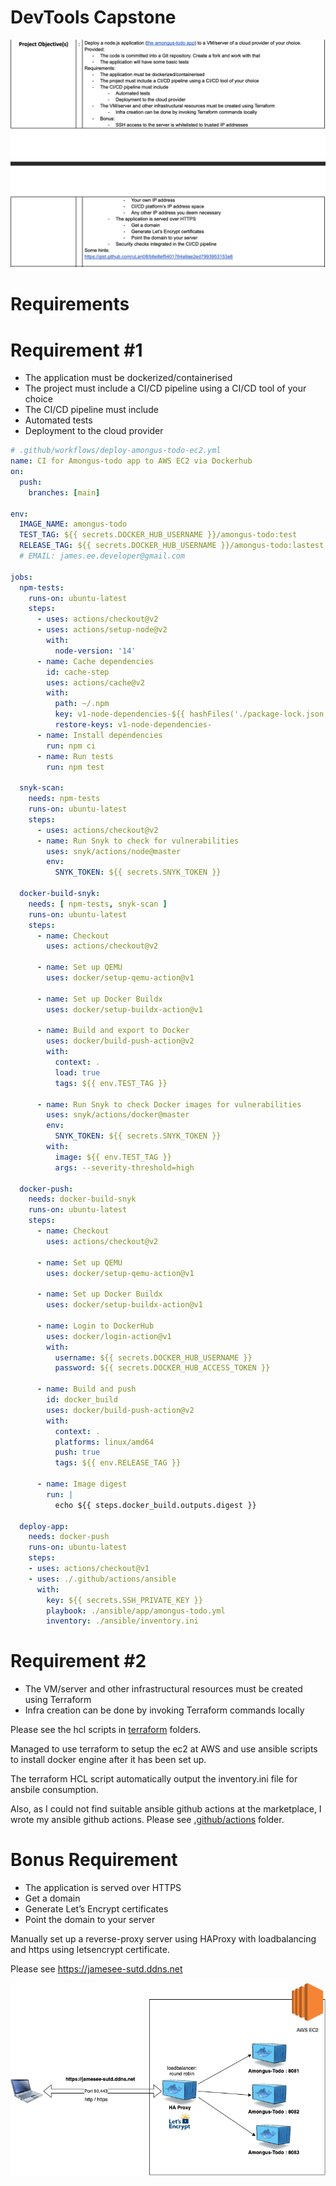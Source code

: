 # DevTools Capstone
![hw day3](docs/img/devtools-capstone.png)


# Requirements

# Requirement #1
- The application must be dockerized/containerised
- The project must include a CI/CD pipeline using a CI/CD tool of your choice
- The CI/CD pipeline must include
- Automated tests
- Deployment to the cloud provider

```yaml
# .github/workflows/deploy-amongus-todo-ec2.yml
name: CI for Amongus-todo app to AWS EC2 via Dockerhub
on:
  push:
    branches: [main]

env:
  IMAGE_NAME: amongus-todo
  TEST_TAG: ${{ secrets.DOCKER_HUB_USERNAME }}/amongus-todo:test
  RELEASE_TAG: ${{ secrets.DOCKER_HUB_USERNAME }}/amongus-todo:lastest
  # EMAIL: james.ee.developer@gmail.com

jobs:
  npm-tests:
    runs-on: ubuntu-latest
    steps:
      - uses: actions/checkout@v2
      - uses: actions/setup-node@v2
        with:
          node-version: '14'
      - name: Cache dependencies
        id: cache-step
        uses: actions/cache@v2
        with:
          path: ~/.npm
          key: v1-node-dependencies-${{ hashFiles('./package-lock.json') }}
          restore-keys: v1-node-dependencies-
      - name: Install dependencies
        run: npm ci
      - name: Run tests
        run: npm test

  snyk-scan:
    needs: npm-tests
    runs-on: ubuntu-latest
    steps:
      - uses: actions/checkout@v2
      - name: Run Snyk to check for vulnerabilities
        uses: snyk/actions/node@master
        env:
          SNYK_TOKEN: ${{ secrets.SNYK_TOKEN }}

  docker-build-snyk:
    needs: [ npm-tests, snyk-scan ]
    runs-on: ubuntu-latest
    steps:
      - name: Checkout
        uses: actions/checkout@v2

      - name: Set up QEMU
        uses: docker/setup-qemu-action@v1

      - name: Set up Docker Buildx
        uses: docker/setup-buildx-action@v1

      - name: Build and export to Docker
        uses: docker/build-push-action@v2
        with:
          context: .
          load: true
          tags: ${{ env.TEST_TAG }}

      - name: Run Snyk to check Docker images for vulnerabilities
        uses: snyk/actions/docker@master
        env:
          SNYK_TOKEN: ${{ secrets.SNYK_TOKEN }}
        with:
          image: ${{ env.TEST_TAG }}
          args: --severity-threshold=high
          
  docker-push:
    needs: docker-build-snyk
    runs-on: ubuntu-latest
    steps:
      - name: Checkout
        uses: actions/checkout@v2

      - name: Set up QEMU
        uses: docker/setup-qemu-action@v1

      - name: Set up Docker Buildx
        uses: docker/setup-buildx-action@v1

      - name: Login to DockerHub
        uses: docker/login-action@v1
        with:
          username: ${{ secrets.DOCKER_HUB_USERNAME }}
          password: ${{ secrets.DOCKER_HUB_ACCESS_TOKEN }}

      - name: Build and push
        id: docker_build
        uses: docker/build-push-action@v2
        with:
          context: .
          platforms: linux/amd64
          push: true
          tags: ${{ env.RELEASE_TAG }}

      - name: Image digest
        run: |
          echo ${{ steps.docker_build.outputs.digest }}

  deploy-app:
    needs: docker-push
    runs-on: ubuntu-latest
    steps:
    - uses: actions/checkout@v1
    - uses: ./.github/actions/ansible
      with: 
        key: ${{ secrets.SSH_PRIVATE_KEY }}
        playbook: ./ansible/app/amongus-todo.yml
        inventory: ./ansible/inventory.ini
```

# Requirement #2 

- The VM/server and other infrastructural resources must be created using Terraform
- Infra creation can be done by invoking Terraform commands locally

Please see the hcl scripts in [terraform](terraform) folders.

Managed to use terraform to setup the ec2 at AWS and use ansible scripts to install docker engine after it has been set up.

The terraform HCL script automatically output the inventory.ini file for ansbile consumption.

Also, as I could not find suitable ansible github actions at the marketplace, I wrote my ansible github actions. Please see [.github/actions](.github/actions) folder.

# Bonus Requirement

- The application is served over HTTPS
- Get a domain
- Generate Let’s Encrypt certificates
- Point the domain to your server

Manually set up a reverse-proxy server using HAProxy with loadbalancing and https using letsencrypt certificate.

Please see https://jamesee-sutd.ddns.net

![devtools-capstone deployment](docs/img/devtools-capstone-deploy.png)